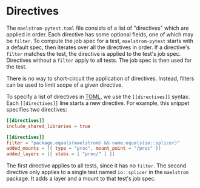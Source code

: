 # Directives

The `maelstrom-pytest.toml` file consists of a list of "directives" which are
applied in order. Each directive has some optional fields, one of which may be
`filter`. To compute the job spec for a test, `maelstrom-pytest` starts with a
default spec, then iterates over all the directives in order. If a directive's
`filter` matches the test, the directive is applied to the test's job spec.
Directives without a `filter` apply to all tests. The job spec is then
used for the test.

There is no way to short-circuit the application of directives. Instead,
filters can be used to limit scope of a given directive.

To specify a list of directives in [TOML](https://toml.io/en/), we use the
`[[directives]]` syntax. Each `[[directives]]` line starts a new directive. For
example, this snippet specifies two directives:

```toml
[[directives]]
include_shared_libraries = true

[[directives]]
filter = "package.equals(maelstrom) && name.equals(io::splicer)"
added_mounts = [{ type = "proc", mount_point = "/proc" }]
added_layers = [{ stubs = [ "proc/" ] }]
```

The first directive applies to all tests, since it has no `filter`. The second
directive only applies to a single test named `io::splicer` in the `maelstrom`
package. It adds a layer and a mount to that test's job spec.
